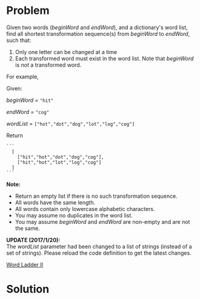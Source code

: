 
# Problem

Given two words (_beginWord_ and _endWord_), and a dictionary's word list,
find all shortest transformation sequence(s) from _beginWord_ to _endWord_,
such that:

  1. Only one letter can be changed at a time
  2. Each transformed word must exist in the word list. Note that _beginWord_ is _not_ a transformed word.

For example,

Given:

_beginWord_ = `"hit"`

_endWord_ = `"cog"`

_wordList_ = `["hot","dot","dog","lot","log","cog"]`

Return

    ```
      [
        ["hit","hot","dot","dog","cog"],
        ["hit","hot","lot","log","cog"]
      ]
    ```

**Note:**  

  * Return an empty list if there is no such transformation sequence.
  * All words have the same length.
  * All words contain only lowercase alphabetic characters.
  * You may assume no duplicates in the word list.
  * You may assume _beginWord_ and _endWord_ are non-empty and are not the same.

**UPDATE (2017/1/20):**  
The _wordList_ parameter had been changed to a list of strings (instead of a
set of strings). Please reload the code definition to get the latest changes.



[Word Ladder II](https://leetcode.com/problems/word-ladder-ii)

# Solution



